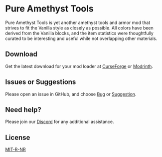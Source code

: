 # Pure Amethyst Tools

Pure Amethyst Tools is yet another amethyst tools and armor mod that strives to fit the Vanilla style as closely as possible. All colors have been derived from the Vanilla blocks, and the item statistics were thoughtfully curated to be interesting and useful while not overlapping other materials. 

## Download

Get the latest download for your mod loader at [CurseForge](https://www.curseforge.com/minecraft/mc-mods/pureamethysttools) or [Modrinth](https://modrinth.com/mod/pureamethysttools).

## Issues or Suggestions

Please open an issue in GitHub, and choose [Bug](https://github.com/purejosh/pureamethysttools/issues) or [Suggestion](https://github.com/purejosh/pureamethysttools/issues).

## Need help? 

Please join our [Discord](https://discord.gg/X6AsDnqex6) for any additional assistance.

## License
[MIT-R-NR](https://github.com/purejosh/pureamethysttools/blob/1.21/LICENSE)
